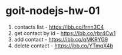 # goit-nodejs-hw-01

1. contacts list - https://ibb.co/frnn3C4
2. get contact by id - https://ibb.co/rbr4Cw1
3. add contact - https://ibb.co/qMKRYG9
4. delete contact - https://ibb.co/YTmqX4b
